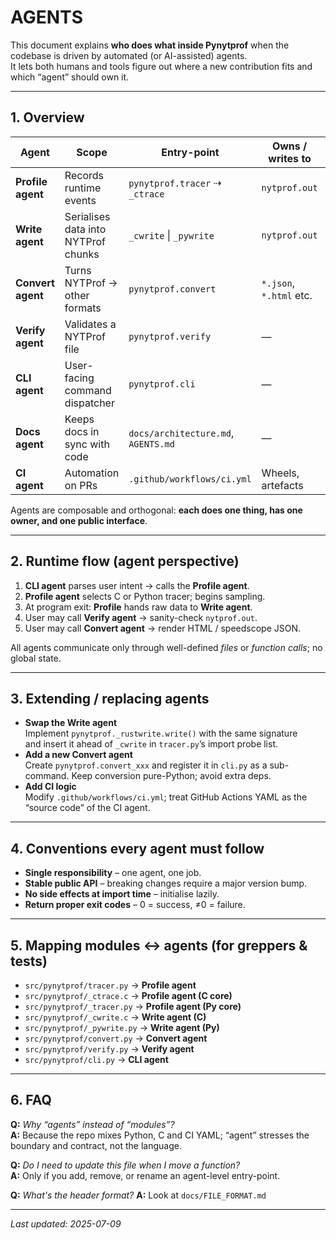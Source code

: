 # AGENTS

This document explains **who does what inside Pynytprof** when the codebase is driven by automated (or AI-assisted) agents.  
It lets both humans and tools figure out where a new contribution fits and which “agent” should own it.

---

## 1. Overview

| Agent | Scope | Entry-point | Owns / writes to | Typical trigger |
|-------|-------|------------|------------------|-----------------|
| **Profile agent** | Records runtime events | `pynytprof.tracer` ⇢ `_ctrace` | `nytprof.out` | `pynytprof profile …` |
| **Write agent** | Serialises data into NYTProf chunks | `_cwrite` \| `_pywrite` | `nytprof.out` | Call from tracer at process exit |
| **Convert agent** | Turns NYTProf → other formats | `pynytprof.convert` | `*.json`, `*.html` etc. | `pynytprof html` / `pynytprof speedscope` |
| **Verify agent** | Validates a NYTProf file | `pynytprof.verify` | — | `pynytprof verify …` |
| **CLI agent** | User-facing command dispatcher | `pynytprof.cli` | — | `pynytprof …` |
| **Docs agent** | Keeps docs in sync with code | `docs/architecture.md`, `AGENTS.md` | — | `pytest -q` doc tests |
| **CI agent** | Automation on PRs | `.github/workflows/ci.yml` | Wheels, artefacts | Push / PR / tag |

Agents are composable and orthogonal: **each does one thing, has one owner, and one public interface**.

---

## 2. Runtime flow (agent perspective)

1. **CLI agent** parses user intent → calls the **Profile agent**.
2. **Profile agent** selects C or Python tracer; begins sampling.
3. At program exit: **Profile** hands raw data to **Write agent**.
4. User may call **Verify agent** → sanity-check `nytprof.out`.
5. User may call **Convert agent** → render HTML / speedscope JSON.

All agents communicate only through well-defined *files* or *function calls*; no global state.

---

## 3. Extending / replacing agents

* **Swap the Write agent**  
  Implement `pynytprof._rustwrite.write()` with the same signature  
  and insert it ahead of `_cwrite` in `tracer.py`’s import probe list.
* **Add a new Convert agent**  
  Create `pynytprof.convert_xxx` and register it in `cli.py` as a
  sub-command. Keep conversion pure-Python; avoid extra deps.
* **Add CI logic**  
  Modify `.github/workflows/ci.yml`; treat GitHub Actions YAML as the
  “source code” of the CI agent.

---

## 4. Conventions every agent must follow

* **Single responsibility** – one agent, one job.
* **Stable public API** – breaking changes require a major version bump.
* **No side effects at import time** – initialise lazily.
* **Return proper exit codes** – 0 = success, ≠0 = failure.

---

## 5. Mapping modules ↔ agents (for greppers & tests)

* `src/pynytprof/tracer.py`         → **Profile agent**  
* `src/pynytprof/_ctrace.c`         → **Profile agent (C core)**  
* `src/pynytprof/_tracer.py`        → **Profile agent (Py core)**  
* `src/pynytprof/_cwrite.c`         → **Write agent (C)**  
* `src/pynytprof/_pywrite.py`       → **Write agent (Py)**  
* `src/pynytprof/convert.py`        → **Convert agent**  
* `src/pynytprof/verify.py`         → **Verify agent**  
* `src/pynytprof/cli.py`            → **CLI agent**

---

## 6. FAQ

**Q:** *Why “agents” instead of “modules”?*  
**A:** Because the repo mixes Python, C and CI YAML; “agent” stresses
the boundary and contract, not the language.

**Q:** *Do I need to update this file when I move a function?*  
**A:** Only if you add, remove, or rename an agent-level entry-point.

**Q:** *What's the header format?*
**A:** Look at `docs/FILE_FORMAT.md`


---

_Last updated: 2025-07-09_
